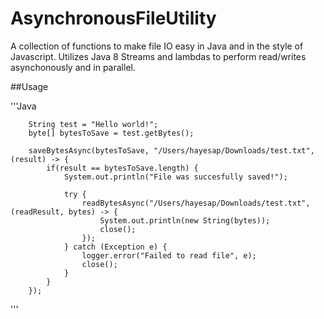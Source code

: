 # AsynchronousFileUtility
A collection of functions to make file IO easy in Java and in the style of Javascript. 
Utilizes Java 8 Streams and lambdas to perform read/writes asynchonously and in parallel.

##Usage

'''Java

		String test = "Hello world!";
		byte[] bytesToSave = test.getBytes();
		
		saveBytesAsync(bytesToSave, "/Users/hayesap/Downloads/test.txt", (result) -> {
			if(result == bytesToSave.length) {
				System.out.println("File was succesfully saved!");
				
				try {
					readBytesAsync("/Users/hayesap/Downloads/test.txt", (readResult, bytes) -> {
						System.out.println(new String(bytes));
						close();
					});
				} catch (Exception e) {
					logger.error("Failed to read file", e);
					close();
				} 
			}
		});
'''
